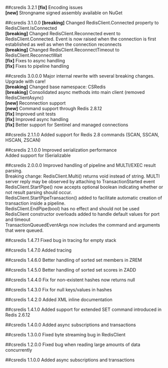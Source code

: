 ##csredis 3.2.1
**[fix]** Encoding issues  
**[new]** Strongname signed assembly available on NuGet  

##csredis 3.1.0.0
**[breaking]** Changed RedisClient.Connected property to RedisClient.IsConnected  
**[breaking]** Changed RedisClient.Reconnected event to RedisClient.Connected. Event is now raised when the connection is first established as well as when the connection reconnects  
**[breaking]** Changed RedisClient.ReconnectTimeout to RedisClient.ReconnectWait  
**[fix]** Fixes to async handling  
**[fix]** Fixes to pipeline handling  

##csredis 3.0.0.0
Major internal rewrite with several breaking changes. Upgrade with care!  
**[breaking]** Changed base namespace: CSRedis  
**[breaking]** Consolidated async methods into main client (removed RedisClientAsync)  
**[new]** Reconnection support  
**[new]** Command support through Redis 2.8.12  
**[fix]** Improved unit tests  
**[fix]** Improved async handling  
**[fix]** Better support for Sentinel and managed connections  

##csredis 2.1.1.0
Added support for Redis 2.8 commands (SCAN, SSCAN, HSCAN, ZSCAN)

##csredis 2.1.0.0
Improved serialization performance  
Added support for ISerializable  

##csredis 2.0.0.0
Improved handling of pipeline and MULTI/EXEC result parsing.  
Breaking change: RedisClient.Multi() returns void instead of string. MULTI server reply may be observed by attaching to TransactionStarted event  
RedisClient.StartPipe() now accepts optional boolean indicating whether or not result parsing should occur.  
RedisClient.StartPipeTransaction() added to facilitate automatic creation of transaction inside a pipeline.  
RedisClient.EndPipe(bool) has no effect and should not be used  
RedisClient constructor overloads added to handle default values for port and timeout  
TransactionQueuedEventArgs now includes the command and arguments that were queued.  

##csredis 1.4.7.1
Fixed bug in tracing for empty stack

##csredis 1.4.7.0
Added tracing

##csredis 1.4.6.0
Better handling of sorted set members in ZREM

##csredis 1.4.5.0
Better handling of sorted set scores in ZADD

##csredis 1.4.4.0
Fix for non-existent hashes now returns null

##csredis 1.4.3.0
Fix for null keys/values in hashes

##csredis 1.4.2.0
Added XML inline documentation

##csredis 1.4.1.0
Added support for extended SET command introduced in Redis 2.6.12

##csredis 1.4.0.0
Added async subscriptions and transactions

##csredis 1.3.0.0
Fixed byte streaming bug in RedisClient

##csredis 1.2.0.0
Fixed bug when reading large amounts of data concurrently

##csredis 1.1.0.0
Added async subscriptions and transactions
